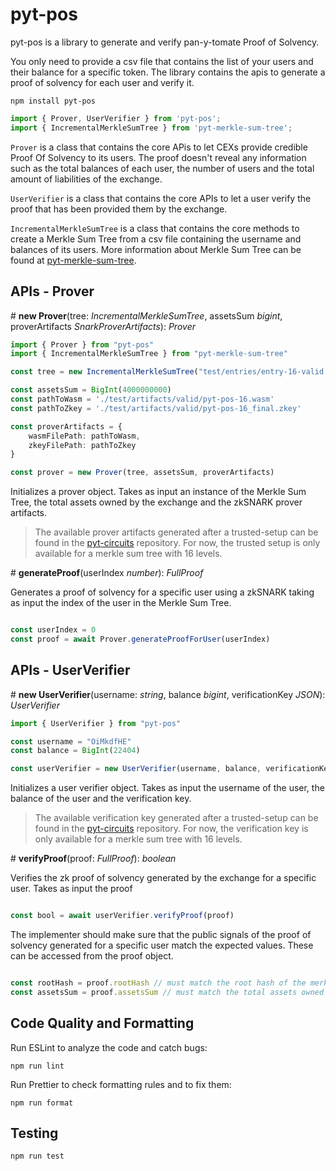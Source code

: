 # pyt-pos

pyt-pos is a library to generate and verify pan-y-tomate Proof of Solvency. 

You only need to provide a csv file that contains the list of your users and their balance for a specific token. The library contains the apis to generate a proof of solvency for each user and verify it. 

```npm install pyt-pos```

```typescript
import { Prover, UserVerifier } from 'pyt-pos';
import { IncrementalMerkleSumTree } from 'pyt-merkle-sum-tree';
```

`Prover` is a class that contains the core APis to let CEXs provide credible Proof Of Solvency to its users.
The proof doesn't reveal any information such as the total balances of each user, the number of users and the total amount of liabilities of the exchange.

`UserVerifier` is a class that contains the core APIs to let a user verify the proof that has been provided them by the exchange.

`IncrementalMerkleSumTree` is a class that contains the core methods to create a Merkle Sum Tree from a csv file containing the username and balances of its users. More information about Merkle Sum Tree can be found at [pyt-merkle-sum-tree](https://github.com/pan-y-tomate/pyt-merkle-sum-tree).

## APIs - Prover 

\# **new Prover**(tree: _IncrementalMerkleSumTree_, assetsSum _bigint_, proverArtifacts _SnarkProverArtifacts_): _Prover_

```typescript
import { Prover } from "pyt-pos"
import { IncrementalMerkleSumTree } from "pyt-merkle-sum-tree"

const tree = new IncrementalMerkleSumTree("test/entries/entry-16-valid.csv")

const assetsSum = BigInt(4000000000)
const pathToWasm = './test/artifacts/valid/pyt-pos-16.wasm'
const pathToZkey = './test/artifacts/valid/pyt-pos-16_final.zkey'

const proverArtifacts = {
    wasmFilePath: pathToWasm,
    zkeyFilePath: pathToZkey
}

const prover = new Prover(tree, assetsSum, proverArtifacts)
```

Initializes a prover object. Takes as input an instance of the Merkle Sum Tree, the total assets owned by the exchange and the zkSNARK prover artifacts.

> The available prover artifacts generated after a trusted-setup can be found in the [pyt-circuits](https://github.com/pan-y-tomate/pyt-circuits#trusted-setup-artifcats) repository. For now, the trusted setup is only available for a merkle sum tree with 16 levels.

\# **generateProof**(userIndex _number_): _FullProof_

Generates a proof of solvency for a specific user using a zkSNARK taking as input the index of the user in the Merkle Sum Tree. 

```typescript

const userIndex = 0
const proof = await Prover.generateProofForUser(userIndex)
```

## APIs - UserVerifier 

\# **new UserVerifier**(username: _string_, balance _bigint_, verificationKey _JSON_): _UserVerifier_

```typescript
import { UserVerifier } from "pyt-pos"

const username = "OiMkdfHE"
const balance = BigInt(22404)

const userVerifier = new UserVerifier(username, balance, verificationKey)
```

Initializes a user verifier object. Takes as input the username of the user, the balance of the user and the verification key.

> The available verification key generated after a trusted-setup can be found in the [pyt-circuits](https://github.com/pan-y-tomate/pyt-circuits#trusted-setup-artifcats) repository. For now, the verification key is only available for a merkle sum tree with 16 levels.


\# **verifyProof**(proof: _FullProof_): _boolean_

Verifies the zk proof of solvency generated by the exchange for a specific user. Takes as input the proof

```typescript

const bool = await userVerifier.verifyProof(proof)
```

The implementer should make sure that the public signals of the proof of solvency generated for a specific user match the expected values. These can be accessed from the proof object. 

```typescript

const rootHash = proof.rootHash // must match the root hash of the merkle sum tree published by the exchange
const assetsSum = proof.assetsSum // must match the total assets owned by the exchange as published by the exchange

```
## Code Quality and Formatting

Run ESLint to analyze the code and catch bugs:

```npm run lint```

Run Prettier to check formatting rules and to fix them:

```npm run format```

## Testing

```npm run test```
